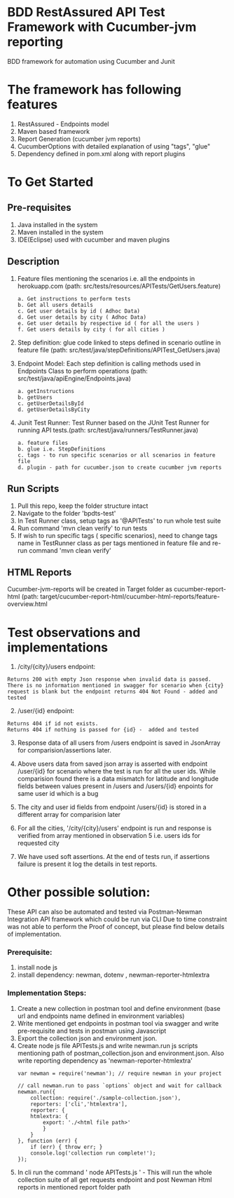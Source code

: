 # BDD RestAssured API Test Framework with Cucumber-jvm reporting
BDD framework for automation using Cucumber and Junit

# The framework has following features
1. RestAssured - Endpoints model
2. Maven based framework
3. Report Generation (cucumber jvm reports)
4. CucumberOptions with detailed explanation of using "tags", "glue"
6. Dependency defined in pom.xml along with report plugins

# To Get Started

## Pre-requisites
1. Java installed in the system
2. Maven installed in the system
3. IDE(Eclipse) used with cucumber and maven plugins

## Description
1. Feature files mentioning the scenarios i.e. all the endpoints in herokuapp.com (path: src/tests/resources/APITests/GetUsers.feature)
	```Scenarios:
	a. Get instructions to perform tests
	b. Get all users details
	c. Get user details by id ( Adhoc Data)
	d. Get user details by city ( Adhoc Data)
	e. Get user details by respective id ( for all the users )
	f. Get users details by city ( for all cities )
	```
2. Step definition: glue code linked to steps defined in scenario outline in feature file (path: src/test/java/stepDefinitions/APITest_GetUsers.java)

3. Endpoint Model: Each step definition is calling methods used in Endpoints Class to perform operations (path: src/test/java/apiEngine/Endpoints.java) 
	```Endpoints.java:
	a. getInstructions
	b. getUsers
	c. getUserDetailsById
	d. getUserDetailsByCity
	```
4. Junit Test Runner: Test Runner based on the JUnit Test Runner for running API tests.(path: src/test/java/runners/TestRunner.java)
	```Runner class incorporates path with CucumberOptions for below:
	a. feature files
	b. glue i.e. StepDefinitions 
	c. tags - to run specific scenarios or all scenarios in feature file
	d. plugin - path for cucumber.json to create cucumber jvm reports
	```

## Run Scripts

1. Pull this repo, keep the folder structure intact
2. Navigate to the folder 'bpdts-test'
3. In Test Runner class, setup tags as '@APITests' to run whole test suite
3. Run command 'mvn clean verify' to run tests
4. If wish to run specific tags ( specific scenarios), need to change tags name in TestRunner class as per tags mentioned in feature file and re-run command 'mvn clean verify'


## HTML Reports 
Cucumber-jvm-reports will be created in Target folder as cucumber-report-html (path: target/cucumber-report-html/cucumber-html-reports/feature-overview.html



# Test observations and implementations
1. /city/{city}/users endpoint:
```Returns 200 status code with correct information in the body when valid test data is passed
Returns 200 with empty Json response when invalid data is passed. 
There is no information mentioned in swagger for scenario when {city} request is blank but the endpoint returns 404 Not Found - added and tested
```
2. /user/{id} endpoint:
```Returns 200 if id exists
Returns 404 if id not exists. 
Returns 404 if nothing is passed for {id} -  added and tested
```
3. Response data of all users from /users endpoint is saved in JsonArray for comparision/assertions later.

4. Above users data from saved json array is asserted with endpoint /user/{id} for scenario where the test is run for all the user ids.
While comparision found there is a data mismatch for latitude and longitude fields between values present in /users  and /users/{id} enpoints for same user id which is a bug

5. The city and user id fields from endpoint /users/{id} is stored in a different array for comparision later

6. For all the cities, '/city/{city}/users' endpoint is run and response is verified from array mentioned in observation 5 i.e. users ids for requested city

7. We have used soft assertions. At the end of tests run, if assertions failure is present it log the details in test reports.


# Other possible solution: 
These API can also be automated and tested via Postman-Newman Integration API framework which could be run via CLI 
Due to time constraint was not able to perform the Proof of concept, but please find below details of implementation.
### Prerequisite:
1. install node js 
2. install dependency: newman, dotenv , newman-reporter-htmlextra

### Implementation Steps:
1. Create a new collection in postman tool and define environment (base url and endpoints name defined in environment variables)
2. Write mentioned get endpoints in postman tool via swagger and write pre-requisite and tests in postman using Javascript
3. Export the collection json and environment json.
4. Create node js file APITests.js and write newman.run js scripts mentioning path of postman_collection.json and environment.json. Also write reporting dependency as 'newman-reporter-htmlextra'
	```
	var newman = require('newman'); // require newman in your project

	// call newman.run to pass `options` object and wait for callback
	newman.run({
		collection: require('./sample-collection.json'),
		reporters: ['cli','htmlextra'],
		reporter: {
        htmlextra: {
            export: './<html file path>'
			}
		}
	}, function (err) {
		if (err) { throw err; }
		console.log('collection run complete!');
	});
	```
5. In cli run the command ' node APITests.js ' - This will run the whole collection suite of all get requests endpoint and post Newman Html reports in mentioned report folder path
